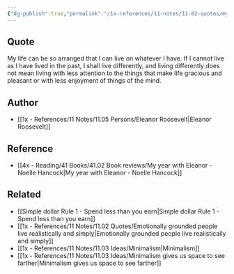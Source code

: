 ```yaml
---
{"dg-publish":true,"permalink":"/1x-references/11-notes/11-02-quotes/my-life-can-be-so-arranged-that-i-can-live-on-whatever-i-have-eleanor-roosevelt/","title":"My life can be so arranged that I can live on whatever I have - Eleanor Roosevelt","created":"2024-02-14T20:18:40.564+03:00","updated":"2024-02-14T20:18:40.564+03:00"}
---
```



## Quote
My life can be so arranged that I can live on whatever I have. If I cannot live as I have lived in the past, I shall live differently, and living differently does not mean living with less attention to the things that make life gracious and pleasant or with less enjoyment of things of the mind.


## Author
- [[1x - References/11 Notes/11.05 Persons/Eleanor Roosevelt\|Eleanor Roosevelt]]

## Reference
- [[4x - Reading/41 Books/41.02 Book reviews/My year with Eleanor - Noelle Hancock\|My year with Eleanor - Noelle Hancock]]

## Related
- [[Simple dollar Rule 1 - Spend less than you earn\|Simple dollar Rule 1 - Spend less than you earn]]
- [[1x - References/11 Notes/11.02 Quotes/Emotionally grounded people live realistically and simply\|Emotionally grounded people live realistically and simply]]
- [[1x - References/11 Notes/11.03 Ideas/Minimalism\|Minimalism]]
- [[1x - References/11 Notes/11.03 Ideas/Minimalism gives us space to see farther\|Minimalism gives us space to see farther]]